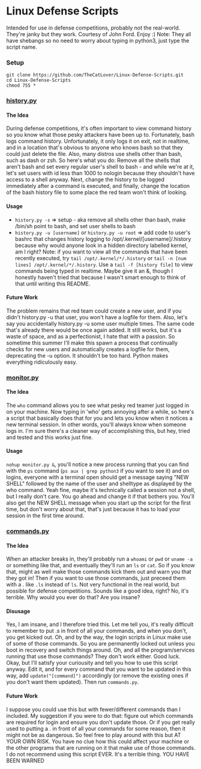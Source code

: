 # Linux Defense Scripts
Intended for use in defense competitions, probably not the real-world. They're janky but they work. Courtesy of John Ford. Enjoy :)
Note: They all have shebangs so no need to worry about typing in python3, just type the script name.
### Setup
```
git clone https://github.com/TheCatLover/Linux-Defense-Scripts.git
cd Linux-Defense-Scripts
chmod 755 *
```
### [history.py](history.py)
#### The Idea
During defense competitions, it's often important to view command history so you know what those pesky attackers have been up to. Fortunately, bash logs command history. Unfortunately, it only logs it on exit, not in realtime, and in a location that's obvious to anyone who knows bash so that they could just delete the file. Also, many distros use shells other than bash, such as dash or zsh.
So here's what you do: Remove all the shells that aren't bash and set every regular user's shell to bash - and while we're at it, let's set users with id less than 1000 to nologin because they shouldn't have access to a shell anyway. Next, change the history to be logged immediately after a command is executed, and finally, change the location of the bash history file to some place the red team won't think of looking.
#### Usage
- `history.py -s` ⇒ setup - aka remove all shells other than bash, make /bin/sh point to bash, and set user shells to bash
- `history.py -u [username]` or `history.py -u root` ⇒ add code to user's bashrc that changes history logging to /opt/.kernel/[username]/.history because why would anyone look in a hidden directory labelled kernel, am I right?
Note: if you want to view all the commands that have been recently executed, try `tail /opt/.kernel/*/.history` or `tail -n [num lines] /opt/.kernel/*/.history`. Use a `tail -f [history file]` to view commands being typed in realtime. Maybe give it an &, though I honestly haven't tried that because I wasn't smart enough to think of that until writing this README.
#### Future Work
The problem remains that red team could create a new user, and if you didn't history.py -u that user, you won't have a logfile for them. Also, let's say you accidentally history.py -u some user multiple times. The same code that's already there would be once again added. It still works, but it's a waste of space, and as a perfectionist, I hate that with a passion. So sometime this summer I'll make this spawn a process that continually checks for new users and automatically creates a logfile for them, deprecating the -u option. It shouldn't be too hard. Python makes everything ridiculously easy.
### [monitor.py](monitor.py)
#### The Idea
The `who` command allows you to see what pesky red teamer just logged in on your machine. Now typing in 'who' gets annoying after a while, so here's a script that basically does that for you and lets you know when it notices a new terminal session. In other words, you'll always know when someone logs in. I'm sure there's a cleaner way of accomplishing this, but hey, tried and tested and this works just fine.
#### Usage
`nohup monitor.py &`, you'll notice a new process running that you can find with the `ps` command (`ps aux | grep python3` if you want to see it) and on logins, everyone with a terminal open should get a message saying "NEW SHELL" followed by the name of the user and shelltype as displayed by the who command. Yeah fine, maybe it's technically called a session not a shell, but I really don't care. You go ahead and change it if that bothers you. You'll also get the NEW SHELL message when you start up the script for the first time, but don't worry about that, that's just because it has to load your session in the first time around.
### [commands.py](commands.py)
#### The Idea
When an attacker breaks in, they'll probably run a `whoami` or `pwd` or `uname -a` or something like that, and eventually they'll run an `ls` or `cat`. So if you know that, might as well make those commands kick them out and warn you that they got in! Then if you want to use those commands, just preceed them with a . like `.ls` instead of `ls`. Not very functional in the real world, but possible for defense competitions. Sounds like a good idea, right? No, it's terrible. Why would you ever do that? Are you insane?
#### Disusage
Yes, I am insane, and I therefore tried this. Let me tell you, it's really difficult to remember to put .s in front of all your commands, and when you don't, you get kicked out. Oh, and by the way, the login scripts in Linux make use of some of those commands. So you are permanently locked out unless you boot in recovery and switch things around. Oh, and all the program/services running that use those commands? They don't work either. Good luck.
Okay, but I'll satisfy your curiousity and tell you how to use this script anyway. Edit it, and for every command that you want to be updated in this way, add `update("[command]")` accordingly (or remove the existing ones if you don't want them updated). Then run `commands.py`.
#### Future Work
I suppose you could use this but with fewer/different commands than I included. My suggestion if you were to do that: figure out which commands are required for login and ensure you don't update those. Or if you get really used to putting a . in front of all your commands for some reason, then it might not be as dangerous. So feel free to play around with this but AT YOUR OWN RISK. You have no clue how this could affect your machine or the other programs that are running on it that make use of those commands. I do not recommend using this script EVER. It's a terrible thing. YOU HAVE BEEN WARNED

